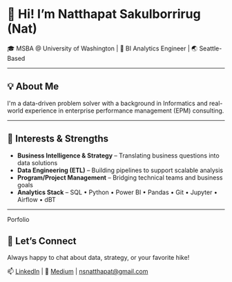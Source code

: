 # 👋 Hi! I’m Natthapat Sakulborrirug (Nat)

🎓 MSBA @ University of Washington | 💼 BI Analytics Engineer | 🌏 Seattle-Based

---

## 💡 About Me

I'm a data-driven problem solver with a background in Informatics and real-world experience in enterprise performance management (EPM) consulting. 

---
## 🧠 Interests & Strengths
- **Business Intelligence & Strategy** – Translating business questions into data solutions
- **Data Engineering (ETL)** – Building pipelines to support scalable analysis
- **Program/Project Management** – Bridging technical teams and business goals
- **Analytics Stack** – SQL • Python • Power BI • Pandas • Git • Jupyter • Airflow • dBT 
---

Porfolio

## 🤝 Let’s Connect

Always happy to chat about data, strategy, or your favorite hike!

📫 [LinkedIn](https://www.linkedin.com/in/natthapat-sakulborrirug/) | 🧠 [Medium](https://medium.com/@nsnatthapat) | nsnatthapat@gmail.com


